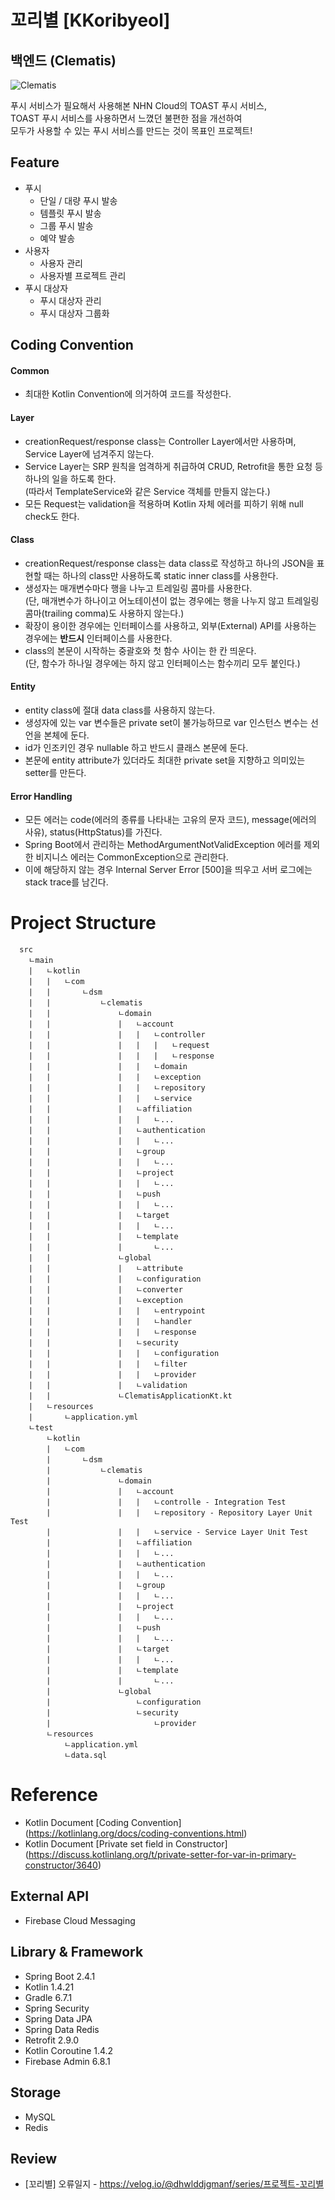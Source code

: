 # 꼬리별 [KKoribyeol]
## 백엔드 (Clematis)  
![Clematis](https://user-images.githubusercontent.com/48639421/111264452-e1ed1b00-866a-11eb-98a1-9fc39db9aaee.png)  

푸시 서비스가 필요해서 사용해본 NHN Cloud의 TOAST 푸시 서비스,  
TOAST 푸시 서비스를 사용하면서 느꼈던 불편한 점을 개선하여  
모두가 사용할 수 있는 푸시 서비스를 만드는 것이 목표인 프로젝트!  

## Feature
- 푸시
  - 단일 / 대량 푸시 발송
  - 템플릿 푸시 발송
  - 그룹 푸시 발송
  - 예약 발송
- 사용자
  - 사용자 관리
  - 사용자별 프로젝트 관리
- 푸시 대상자
  - 푸시 대상자 관리
  - 푸시 대상자 그룹화

## Coding Convention
#### Common
- 최대한 Kotlin Convention에 의거하여 코드를 작성한다.

#### Layer
- creationRequest/response class는 Controller Layer에서만 사용하며, Service Layer에 넘겨주지 않는다.
- Service Layer는 SRP 원칙을 엄격하게 취급하여 CRUD, Retrofit을 통한 요청 등 하나의 일을 하도록 한다.  
(따라서 TemplateService와 같은 Service 객체를 만들지 않는다.)
- 모든 Request는 validation을 적용하며 Kotlin 자체 에러를 피하기 위해 null check도 한다.

#### Class
- creationRequest/response class는 data class로 작성하고 하나의 JSON을 표현할 때는 하나의 class만 사용하도록 static inner class를 사용한다.
- 생성자는 매개변수마다 행을 나누고 트레일링 콤마를 사용한다.  
(단, 매개변수가 하나이고 어노테이션이 없는 경우에는 행을 나누지 않고 트레일링 콤마(trailing comma)도 사용하지 않는다.)
- 확장이 용이한 경우에는 인터페이스를 사용하고, 외부(External) API를 사용하는 경우에는 **반드시** 인터페이스를 사용한다.
- class의 본문이 시작하는 중괄호와 첫 함수 사이는 한 칸 띄운다.  
(단, 함수가 하나일 경우에는 하지 않고 인터페이스는 함수끼리 모두 붙인다.)

#### Entity
- entity class에 절대 data class를 사용하지 않는다.
- 생성자에 있는 var 변수들은 private set이 불가능하므로 var 인스턴스 변수는 선언을 본체에 둔다.
- id가 인조키인 경우 nullable 하고 반드시 클래스 본문에 둔다.
- 본문에 entity attribute가 있더라도 최대한 private set을 지향하고 의미있는 setter를 만든다.

#### Error Handling
- 모든 에러는 code(에러의 종류를 나타내는 고유의 문자 코드), message(에러의 사유), status(HttpStatus)를 가진다.
- Spring Boot에서 관리하는 MethodArgumentNotValidException 에러를 제외한 비지니스 에러는 CommonException으로 관리한다.
- 이에 해당하지 않는 경우 Internal Server Error [500]을 띄우고 서버 로그에는 stack trace를 남긴다.

# Project Structure
```
  src
    ㄴmain
    |   ㄴkotlin
    |   |   ㄴcom
    |   |       ㄴdsm
    |   |           ㄴclematis
    |   |               ㄴdomain
    |   |               |   ㄴaccount
    |   |               |   |   ㄴcontroller
    |   |               |   |   |   ㄴrequest
    |   |               |   |   |   ㄴresponse
    |   |               |   |   ㄴdomain
    |   |               |   |   ㄴexception
    |   |               |   |   ㄴrepository
    |   |               |   |   ㄴservice
    |   |               |   ㄴaffiliation
    |   |               |   |   ㄴ...
    |   |               |   ㄴauthentication
    |   |               |   |   ㄴ...
    |   |               |   ㄴgroup
    |   |               |   |   ㄴ...
    |   |               |   ㄴproject
    |   |               |   |   ㄴ...
    |   |               |   ㄴpush
    |   |               |   |   ㄴ...
    |   |               |   ㄴtarget
    |   |               |   |   ㄴ...
    |   |               |   ㄴtemplate
    |   |               |       ㄴ...
    |   |               ㄴglobal
    |   |               |   ㄴattribute
    |   |               |   ㄴconfiguration
    |   |               |   ㄴconverter
    |   |               |   ㄴexception
    |   |               |   |   ㄴentrypoint
    |   |               |   |   ㄴhandler
    |   |               |   |   ㄴresponse
    |   |               |   ㄴsecurity
    |   |               |   |   ㄴconfiguration
    |   |               |   |   ㄴfilter
    |   |               |   |   ㄴprovider
    |   |               |   ㄴvalidation
    |   |               ㄴClematisApplicationKt.kt
    |   ㄴresources
    |       ㄴapplication.yml
    ㄴtest
        ㄴkotlin
        |   ㄴcom
        |       ㄴdsm
        |           ㄴclematis
        |               ㄴdomain
        |               |   ㄴaccount
        |               |   |   ㄴcontrolle - Integration Test
        |               |   |   ㄴrepository - Repository Layer Unit Test
        |               |   |   ㄴservice - Service Layer Unit Test
        |               |   ㄴaffiliation
        |               |   |   ㄴ...
        |               |   ㄴauthentication
        |               |   |   ㄴ...
        |               |   ㄴgroup
        |               |   |   ㄴ...
        |               |   ㄴproject
        |               |   |   ㄴ...
        |               |   ㄴpush
        |               |   |   ㄴ...
        |               |   ㄴtarget
        |               |   |   ㄴ...
        |               |   ㄴtemplate
        |               |       ㄴ...
        |               ㄴglobal
        |                   ㄴconfiguration
        |                   ㄴsecurity
        |                       ㄴprovider
        ㄴresources
            ㄴapplication.yml
            ㄴdata.sql
```

# Reference
- Kotlin Document [Coding Convention] (https://kotlinlang.org/docs/coding-conventions.html)
- Kotlin Document [Private set field in Constructor] (https://discuss.kotlinlang.org/t/private-setter-for-var-in-primary-constructor/3640)

## External API
- Firebase Cloud Messaging

## Library & Framework
- Spring Boot 2.4.1
- Kotlin 1.4.21
- Gradle 6.7.1
- Spring Security
- Spring Data JPA
- Spring Data Redis
- Retrofit 2.9.0
- Kotlin Coroutine 1.4.2
- Firebase Admin 6.8.1

## Storage
- MySQL
- Redis

## Review
- [꼬리별] 오류일지 - https://velog.io/@dhwlddjgmanf/series/프로젝트-꼬리별
